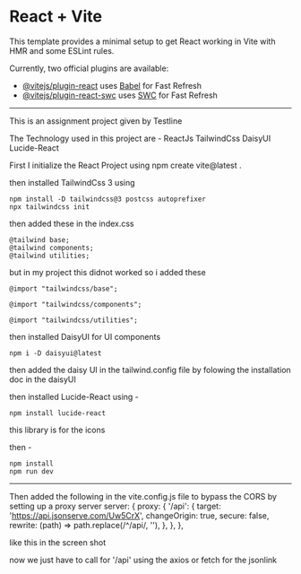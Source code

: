 # React + Vite

This template provides a minimal setup to get React working in Vite with HMR and some ESLint rules.

Currently, two official plugins are available:

- [@vitejs/plugin-react](https://github.com/vitejs/vite-plugin-react/blob/main/packages/plugin-react/README.md) uses [Babel](https://babeljs.io/) for Fast Refresh
- [@vitejs/plugin-react-swc](https://github.com/vitejs/vite-plugin-react-swc) uses [SWC](https://swc.rs/) for Fast Refresh

---

This is an assignment project given by Testline

The Technology used in this project are -
ReactJs
TailwindCss
DaisyUI
Lucide-React

First I initialize the React Project using
npm create vite@latest .

then installed TailwindCss 3 using

    npm install -D tailwindcss@3 postcss autoprefixer
    npx tailwindcss init

then added these in the index.css

    @tailwind base;
    @tailwind components;
    @tailwind utilities;

but in my project this didnot worked so i added these

    @import "tailwindcss/base";

    @import "tailwindcss/components";

    @import "tailwindcss/utilities";

then installed DaisyUI for UI components

    npm i -D daisyui@latest

then added the daisy UI in the tailwind.config file by folowing the installation doc in the daisyUI

then installed Lucide-React using -

    npm install lucide-react

this library is for the icons

then -

    npm install
    npm run dev

---

Then added the following in the vite.config.js file to bypass the CORS by setting up a proxy server
server: {
proxy: {
'/api': {
target: 'https://api.jsonserve.com/Uw5CrX',
changeOrigin: true,
secure: false,
rewrite: (path) => path.replace(/^\/api/, ''),
},
},
},

like this in the screen shot

now we just have to call for '/api' using the axios or fetch for the jsonlink

